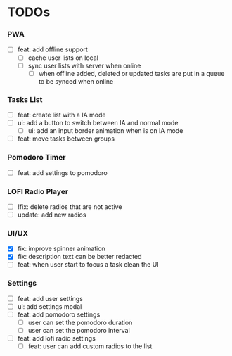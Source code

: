 # TODOs

### PWA

- [ ] feat: add offline support
  - [ ] cache user lists on local
  - [ ] sync user lists with server when online
    - [ ] when offline added, deleted or updated tasks are put in a queue to be synced when online

### Tasks List

- [ ] feat: create list with a IA mode
- [ ] ui: add a button to switch between IA and normal mode
  - [ ] ui: add an input border animation when is on IA mode
- [ ] feat: move tasks between groups

### Pomodoro Timer

- [ ] feat: add settings to pomodoro

### LOFI Radio Player

- [ ] !fix: delete radios that are not active
- [ ] update: add new radios

### UI/UX

- [x] fix: improve spinner animation
- [x] fix: description text can be better redacted
- [ ] feat: when user start to focus a task clean the UI

### Settings

- [ ] feat: add user settings
- [ ] ui: add settings modal
- [ ] feat: add pomodoro settings
  - [ ] user can set the pomodoro duration
  - [ ] user can set the pomodoro interval
- [ ] feat: add lofi radio settings
  - [ ] feat: user can add custom radios to the list
